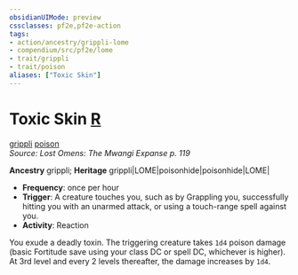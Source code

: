 ```yaml
---
obsidianUIMode: preview
cssclasses: pf2e,pf2e-action
tags:
- action/ancestry/grippli-lome
- compendium/src/pf2e/lome
- trait/grippli
- trait/poison
aliases: ["Toxic Skin"]
---
```

# Toxic Skin [R](rules/core-rulebook/chapter-9-playing-the-game.md#Actions "Reaction")
[grippli](rules/traits/grippli-b2.md "Grippli Ancestry & Heritage Trait")  [poison](rules/traits/poison.md "Poison Effect Trait")  
*Source: Lost Omens: The Mwangi Expanse p. 119*  

**Ancestry** grippli; **Heritage** grippli|LOME|poisonhide|poisonhide|LOME|
- **Frequency**: once per hour
- **Trigger**: A creature touches you, such as by Grappling you, successfully hitting you with an unarmed attack, or using a touch-range spell against you.
- **Activity**: Reaction

You exude a deadly toxin. The triggering creature takes `1d4` poison damage (basic Fortitude save using your class DC or spell DC, whichever is higher). At 3rd level and every 2 levels thereafter, the damage increases by `1d4`.